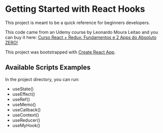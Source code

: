 # Getting Started with React Hooks

This project is meant to be a quick reference for beginners developers.

This code came from an Udemy course by Leonardo Moura Leitao and you can buy it here: [Curso React + Redux: Fundamentos e 2 Apps do Absoluto ZERO!](https://www.udemy.com/course/react-redux-pt/) 

This project was bootstrapped with [Create React App](https://github.com/facebook/create-react-app).

## Available Scripts Examples

In the project directory, you can run:

- useState()
- useEffect()
- useRef()
- useMemo()
- useCallback()
- useContext()
- useReducer()
- useMyHook()
